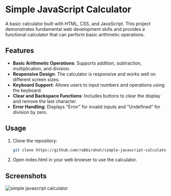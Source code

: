 # Simple JavaScript Calculator

A basic calculator built with HTML, CSS, and JavaScript. This project demonstrates fundamental web development skills and provides a functional calculator that can perform basic arithmetic operations.

## Features
- **Basic Arithmetic Operations**: Supports addition, subtraction, multiplication, and division.
- **Responsive Design**: The calculator is responsive and works well on different screen sizes.
- **Keyboard Support**: Allows users to input numbers and operations using the keyboard.
- **Clear and Backspace Functions**: Includes buttons to clear the display and remove the last character.
- **Error Handling**: Displays "Error" for invalid inputs and "Undefined" for division by zero.

## Usage
1. Clone the repository:
   ```bash
   git clone https://github.com/rabbirahat/simple-javascript-calculator.git

2. Open index.html in your web browser to use the calculator.   

## Screenshots
![simple javascript calculator](image.png)